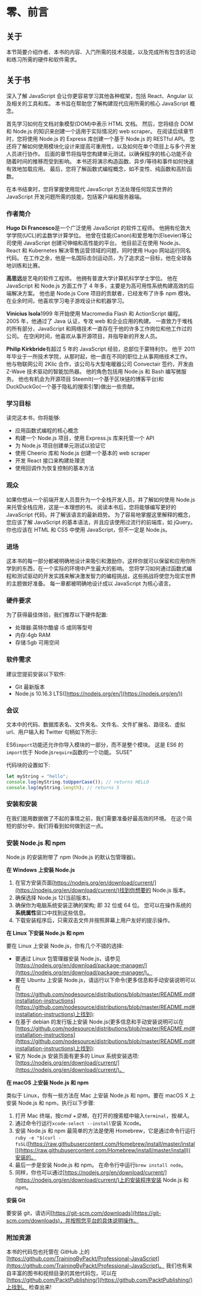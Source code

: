 # 零、前言

## 关于

本节简要介绍作者、本书的内容、入门所需的技术技能，以及完成所有包含的活动和练习所需的硬件和软件需求。

## 关于书

深入了解 JavaScript 会让你更容易学习其他各种框架，包括 React、Angular 以及相关的工具和库。 本书旨在帮助您了解构建现代应用所需的核心 JavaScript 概念。

首先学习如何在文档对象模型(DOM)中表示 HTML 文档。 然后，您将结合 DOM 和 Node.js 的知识来创建一个适用于实际情况的 web scraper。 在阅读后续章节时，您将使用 Node.js 的 Express 库创建一个基于 Node.js 的 RESTful API。 您还将了解如何使用模块化设计来提高可重用性，以及如何在单个项目上与多个开发人员进行协作。 后面的章节将指导您构建单元测试，以确保程序的核心功能不会随着时间的推移而受到影响。 本书还将演示构造函数、异步/等待和事件如何快速有效地加载应用。 最后，您将了解函数式编程概念，如不变性、纯函数和高阶函数。

在本书结束时，您将掌握使用现代 JavaScript 方法处理任何现实世界的 JavaScript 开发问题所需的技能，包括客户端和服务器端。

### 作者简介

**Hugo Di Francesco**是一个广泛使用 JavaScript 的软件工程师。 他拥有伦敦大学学院(UCL)的孟数学计算学位。 他曾在佳能(Canon)和爱思唯尔(Elsevier)等公司使用 JavaScript 创建可伸缩和高性能的平台。 他目前正在使用 Node.js、React 和 Kubernetes 解决零售运营领域的问题，同时使用 Hugo 网站运行同名代码。 在工作之余，他是一名国际击剑运动员，为了追求这一目标，他在全球各地训练和比赛。

**高思远**是艺电的软件工程师。 他拥有普渡大学计算机科学学士学位。 他在 JavaScript 和 Node.js 方面工作了 4 年多，主要是为高可用性系统构建高效的后端解决方案。 他也是 Node.js Core 项目的贡献者，已经发布了许多 npm 模块。 在业余时间，他喜欢学习电子游戏设计和机器学习。

**Vinicius Isola**1999 年开始使用 Macromedia Flash 和 ActionScript 编程。 2005 年，他通过了 Java 认证，专攻 web 和企业应用的构建。 一直致力于堆栈的所有部分，JavaScript 和网络技术一直存在于他的许多工作岗位和他工作过的公司。 在空闲时间，他喜欢从事开源项目，并指导新的开发人员。

**Philip Kirkbride**有超过 5 年的 JavaScript 经验，总部位于蒙特利尔。 他于 2011 年毕业于一所技术学院，从那时起，他一直在不同的职位上从事网络技术工作。 他与物联网公司 2Klic 合作，该公司与大型电暖器公司 Convectair 签约，开发由 Z-Wave 技术驱动的智能加热器。 他的角色包括用 Node.js 和 Bash 编写微服务。 他也有机会为开源项目 SteemIt(一个基于区块链的博客平台)和 DuckDuckGo(一个基于隐私的搜索引擎)做出一些贡献。

### 学习目标

读完这本书，你将能够:

*   应用函数式编程的核心概念
*   构建一个 Node.js 项目，使用 Express.js 库来托管一个 API
*   为 Node.js 项目创建单元测试以验证它
*   使用 Cheerio 库和 Node.js 创建一个基本的 web scraper
*   开发 React 接口来构建处理流
*   使用回调作为恢复控制的基本方法

### 观众

如果你想从一个前端开发人员晋升为一个全栈开发人员，并了解如何使用 Node.js 来托管全栈应用，这是一本理想的书。 阅读本书后，您将能够编写更好的 JavaScript 代码，并了解该语言的最新趋势。 为了容易地掌握这里解释的概念，您应该了解 JavaScript 的基本语法，并且应该使用过流行的前端库，如 jQuery。 你也应该在 HTML 和 CSS 中使用 JavaScript，但不一定是 Node.js。

### 进场

这本书的每一部分都被明确地设计来吸引和激励你，这样你就可以保留和应用你所学到的东西，在一个实际的环境中产生最大的影响。 您将学习如何通过函数式编程和测试驱动的开发实践来解决激发智力的编程挑战，这些挑战将使您为现实世界的主题做好准备。 每一章都被明确地设计成以 JavaScript 为核心语言。

### 硬件要求

为了获得最佳体验，我们推荐以下硬件配置:

*   处理器:英特尔酷睿 i5 或同等型号
*   内存:4gb RAM
*   存储:5gb 可用空间

### 软件需求

建议您提前安装以下软件:

*   Git 最新版本
*   Node.js 10.16.3 LTS([https://nodejs.org/en/](https://nodejs.org/en/))

### 会议

文本中的代码、数据库表名、文件夹名、文件名、文件扩展名、路径名、虚拟 url、用户输入和 Twitter 句柄如下所示:

ES6`import`功能还允许你导入模块的一部分，而不是整个模块。 这是 ES6 的`import`优于 Node.js`require`函数的一个功能。 SUSE”

代码块的设置如下:

```js
let myString = "hello";
console.log(myString.toUpperCase()); // returns HELLO
console.log(myString.length); // returns 5
```

### 安装和安装

在我们能用数据做了不起的事情之前，我们需要准备好最高效的环境。 在这个简短的部分中，我们将看到如何做到这一点。

### 安装 Node.js 和 npm

Node.js 的安装附带了 npm (Node.js 的默认包管理器)。

**在 Windows 上安装 Node.js**

1.  在官方安装页面[https://nodejs.org/en/download/current/](https://nodejs.org/en/download/current/)找到你想要的 Node.js 版本。
2.  确保选择 Node.js 12(当前版本)。
3.  确保你为电脑系统安装正确的架构; 即 32 位或 64 位。 您可以在操作系统的**系统属性**窗口中找到这些信息。
4.  下载安装程序后，只需双击文件并按照屏幕上用户友好的提示操作。

**在 Linux 下安装 Node.js 和 npm**

要在 Linux 上安装 Node.js，你有几个不错的选择:

*   要通过 Linux 包管理器安装 Node.js，请参见[https://nodejs.org/en/download/package-manager/](https://nodejs.org/en/download/package-manager/)。
*   要在 Ubuntu 上安装 Node.js，请运行以下命令(更多信息和手动安装说明可以在[https://github.com/nodesource/distributions/blob/master/README.md#installation-instructions](https://github.com/nodesource/distributions/blob/master/README.md#installation-instructions)上找到):
*   在基于 debian 的发行版上安装 Node.js(更多信息和手动安装说明可以在[https://github.com/nodesource/distributions/blob/master/README.md#installation-instructions](https://github.com/nodesource/distributions/blob/master/README.md#installation-instructions)上找到):
*   官方 Node.js 安装页面有更多的 Linux 系统安装选项:[https://nodejs.org/en/download/current/](https://nodejs.org/en/download/current/)。

**在 macOS 上安装 Node.js 和 npm**

类似于 Linux，你有一些方法在 Mac 上安装 Node.js 和 npm。要在 macOS X 上安装 Node.js 和 npm，执行以下步骤:

1.  打开 Mac 终端，按*cmd +空格*，在打开的搜索框中输入`terminal`，按*输入*。
2.  通过命令行运行`xcode-select --install`安装 Xcode。
3.  安装 Node.js 和 npm 最简单的方法是使用 Homebrew，它是通过命令行运行`ruby -e "$(curl -fsSL`([https://raw.githubusercontent.com/Homebrew/install/master/install](https://raw.githubusercontent.com/Homebrew/install/master/install))安装的。
4.  最后一步是安装 Node.js 和 npm。 在命令行中运行`brew install node`。
5.  同样，你也可以通过[https://nodejs.org/en/download/current/](https://nodejs.org/en/download/current/)上的安装程序安装 Node.js 和 npm。

**安装 Git**

要安装 git，请访问[https://git-scm.com/downloads](https://git-scm.com/downloads)，并按照您平台的具体说明操作。

### 附加资源

本书的代码包也托管在 GitHub 上的[https://github.com/TrainingByPackt/Professional-JavaScript](https://github.com/TrainingByPackt/Professional-JavaScript)。 我们也有来自丰富的图书和视频目录的其他代码包，可以在[https://github.com/PacktPublishing/](https://github.com/PacktPublishing/)上找到。 检查出来!